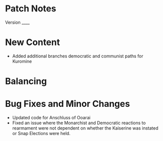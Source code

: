 # Patch Notes
Version ____

# New Content
- Added additional branches democratic and communist paths for Kuromine

# Balancing


# Bug Fixes and Minor Changes
- Updated code for Anschluss of Ooarai
- Fixed an issue where the Monarchist and Democratic reactions to rearmament were not dependent on whether the Kaiserine was instated or Snap Elections were held.
